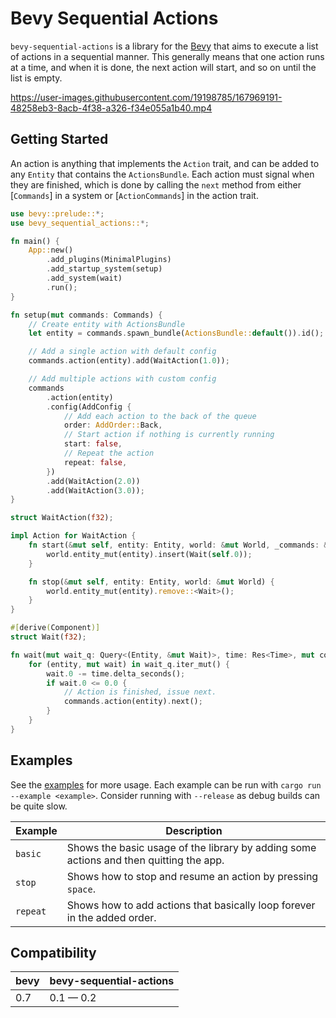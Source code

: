 # Bevy Sequential Actions

`bevy-sequential-actions` is a library for the [Bevy](https://bevyengine.org/) that aims to execute a list of actions in a sequential manner. This generally means that one action runs at a time, and when it is done, the next action will start, and so on until the list is empty.

https://user-images.githubusercontent.com/19198785/167969191-48258eb3-8acb-4f38-a326-f34e055a1b40.mp4

## Getting Started

An action is anything that implements the `Action` trait, and can be added to any `Entity` that contains the `ActionsBundle`. Each action must signal when they are finished, which is done by calling the `next` method from either [`Commands`] in a system or [`ActionCommands`] in the action trait.

```rust
use bevy::prelude::*;
use bevy_sequential_actions::*;

fn main() {
    App::new()
        .add_plugins(MinimalPlugins)
        .add_startup_system(setup)
        .add_system(wait)
        .run();
}

fn setup(mut commands: Commands) {
    // Create entity with ActionsBundle
    let entity = commands.spawn_bundle(ActionsBundle::default()).id();

    // Add a single action with default config
    commands.action(entity).add(WaitAction(1.0));

    // Add multiple actions with custom config
    commands
        .action(entity)
        .config(AddConfig {
            // Add each action to the back of the queue
            order: AddOrder::Back,
            // Start action if nothing is currently running
            start: false,
            // Repeat the action
            repeat: false,
        })
        .add(WaitAction(2.0))
        .add(WaitAction(3.0));
}

struct WaitAction(f32);

impl Action for WaitAction {
    fn start(&mut self, entity: Entity, world: &mut World, _commands: &mut ActionCommands) {
        world.entity_mut(entity).insert(Wait(self.0));
    }

    fn stop(&mut self, entity: Entity, world: &mut World) {
        world.entity_mut(entity).remove::<Wait>();
    }
}

#[derive(Component)]
struct Wait(f32);

fn wait(mut wait_q: Query<(Entity, &mut Wait)>, time: Res<Time>, mut commands: Commands) {
    for (entity, mut wait) in wait_q.iter_mut() {
        wait.0 -= time.delta_seconds();
        if wait.0 <= 0.0 {
            // Action is finished, issue next.
            commands.action(entity).next();
        }
    }
}
```

## Examples

See the [examples](examples/) for more usage. Each example can be run with `cargo run --example <example>`.
Consider running with `--release` as debug builds can be quite slow.

| Example  | Description                                                                            |
| -------- | -------------------------------------------------------------------------------------- |
| `basic`  | Shows the basic usage of the library by adding some actions and then quitting the app. |
| `stop`   | Shows how to stop and resume an action by pressing `space`.                            |
| `repeat` | Shows how to add actions that basically loop forever in the added order.               |

## Compatibility

| bevy | bevy-sequential-actions |
| ---- | ----------------------- |
| 0.7  | 0.1 — 0.2               |
